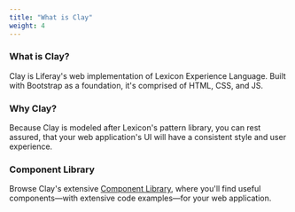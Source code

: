 ```yaml
---
title: "What is Clay"
weight: 4
---
```


<article id="what-is-clay">

### What is Clay?

Clay is Liferay's web implementation of Lexicon Experience Language. Built with Bootstrap as a foundation, it's comprised of HTML, CSS, and JS.


### Why Clay?

Because Clay is modeled after Lexicon's pattern library, you can rest assured, that your web application's UI will have a consistent style and user experience.


### Component Library

Browse Clay's extensive [Component Library](/docs/components), where you'll find useful components—with extensive code examples—for your web application.

</article>